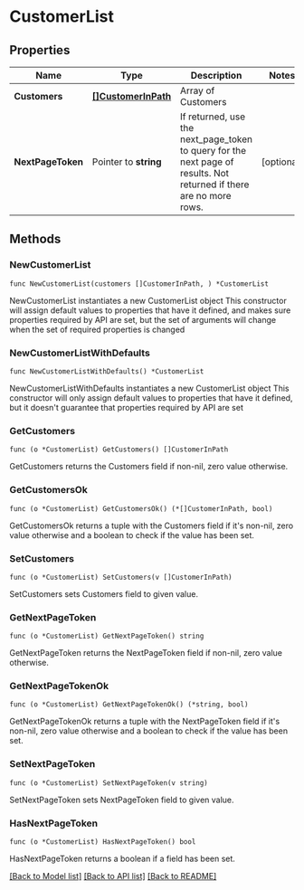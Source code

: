 # CustomerList

## Properties

Name | Type | Description | Notes
------------ | ------------- | ------------- | -------------
**Customers** | [**[]CustomerInPath**](CustomerInPath.md) | Array of Customers | 
**NextPageToken** | Pointer to **string** | If returned, use the next_page_token to query for the next page of results. Not returned if there are no more rows. | [optional] 

## Methods

### NewCustomerList

`func NewCustomerList(customers []CustomerInPath, ) *CustomerList`

NewCustomerList instantiates a new CustomerList object
This constructor will assign default values to properties that have it defined,
and makes sure properties required by API are set, but the set of arguments
will change when the set of required properties is changed

### NewCustomerListWithDefaults

`func NewCustomerListWithDefaults() *CustomerList`

NewCustomerListWithDefaults instantiates a new CustomerList object
This constructor will only assign default values to properties that have it defined,
but it doesn't guarantee that properties required by API are set

### GetCustomers

`func (o *CustomerList) GetCustomers() []CustomerInPath`

GetCustomers returns the Customers field if non-nil, zero value otherwise.

### GetCustomersOk

`func (o *CustomerList) GetCustomersOk() (*[]CustomerInPath, bool)`

GetCustomersOk returns a tuple with the Customers field if it's non-nil, zero value otherwise
and a boolean to check if the value has been set.

### SetCustomers

`func (o *CustomerList) SetCustomers(v []CustomerInPath)`

SetCustomers sets Customers field to given value.


### GetNextPageToken

`func (o *CustomerList) GetNextPageToken() string`

GetNextPageToken returns the NextPageToken field if non-nil, zero value otherwise.

### GetNextPageTokenOk

`func (o *CustomerList) GetNextPageTokenOk() (*string, bool)`

GetNextPageTokenOk returns a tuple with the NextPageToken field if it's non-nil, zero value otherwise
and a boolean to check if the value has been set.

### SetNextPageToken

`func (o *CustomerList) SetNextPageToken(v string)`

SetNextPageToken sets NextPageToken field to given value.

### HasNextPageToken

`func (o *CustomerList) HasNextPageToken() bool`

HasNextPageToken returns a boolean if a field has been set.


[[Back to Model list]](../../README.md#documentation-for-models) [[Back to API list]](../../README.md#documentation-for-api-endpoints) [[Back to README]](../../README.md)


